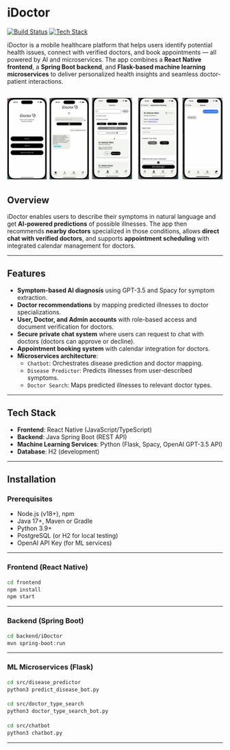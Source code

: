 # iDoctor

[![Build Status](https://img.shields.io/badge/build-passing-brightgreen)]()
[![Tech Stack](https://img.shields.io/badge/stack-SpringBoot%20|%20ReactNative%20|%20Flask-green)]()

iDoctor is a mobile healthcare platform that helps users identify potential health issues, connect with verified doctors, and book appointments — all powered by AI and microservices. The app combines a **React Native frontend**, a **Spring Boot backend**, and **Flask-based machine learning microservices** to deliver personalized health insights and seamless doctor-patient interactions.

## ![Main Features](./assets/idoctor_img.png)

## Overview

iDoctor enables users to describe their symptoms in natural language and get **AI-powered predictions** of possible illnesses. The app then recommends **nearby doctors** specialized in those conditions, allows **direct chat with verified doctors**, and supports **appointment scheduling** with integrated calendar management for doctors.

---

## Features

- **Symptom-based AI diagnosis** using GPT-3.5 and Spacy for symptom extraction.
- **Doctor recommendations** by mapping predicted illnesses to doctor specializations.
- **User, Doctor, and Admin accounts** with role-based access and document verification for doctors.
- **Secure private chat system** where users can request to chat with doctors (doctors can approve or decline).
- **Appointment booking system** with calendar integration for doctors.
- **Microservices architecture**:
  - `Chatbot`: Orchestrates disease prediction and doctor mapping.
  - `Disease Predictor`: Predicts illnesses from user-described symptoms.
  - `Doctor Search`: Maps predicted illnesses to relevant doctor types.

---

## Tech Stack

- **Frontend**: React Native (JavaScript/TypeScript)
- **Backend**: Java Spring Boot (REST API)
- **Machine Learning Services**: Python (Flask, Spacy, OpenAI GPT-3.5 API)
- **Database**: H2 (development)

---

## Installation

### Prerequisites

- Node.js (v18+), npm
- Java 17+, Maven or Gradle
- Python 3.9+
- PostgreSQL (or H2 for local testing)
- OpenAI API Key (for ML services)

---

### Frontend (React Native)

```bash
cd frontend
npm install
npm start
```

---

### Backend (Spring Boot)

```bash
cd backend/iDoctor
mvn spring-boot:run
```

---

### ML Microservices (Flask)

```bash
cd src/disease_predictor
python3 predict_disease_bot.py

cd src/doctor_type_search
python3 doctor_type_search_bot.py

cd src/chatbot
python3 chatbot.py
```

---
